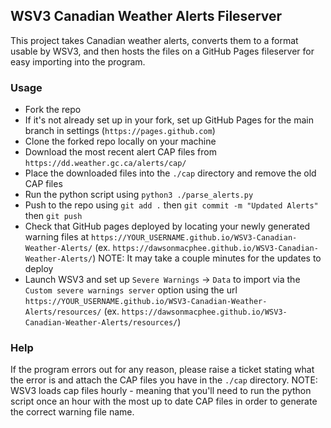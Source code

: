 ## WSV3 Canadian Weather Alerts Fileserver

This project takes Canadian weather alerts, converts them to a format usable by WSV3, and then hosts the files on a GitHub Pages fileserver for easy importing into the program.

### Usage

- Fork the repo
- If it's not already set up in your fork, set up GitHub Pages for the main branch in settings (`https://pages.github.com`)
- Clone the forked repo locally on your machine
- Download the most recent alert CAP files from `https://dd.weather.gc.ca/alerts/cap/`
- Place the downloaded files into the `./cap` directory and remove the old CAP files
- Run the python script using `python3 ./parse_alerts.py`
- Push to the repo using `git add .` then `git commit -m "Updated Alerts"` then `git push`
- Check that GitHub pages deployed by locating your newly generated warning files at `https://YOUR_USERNAME.github.io/WSV3-Canadian-Weather-Alerts/` (ex. `https://dawsonmacphee.github.io/WSV3-Canadian-Weather-Alerts/`) NOTE: It may take a couple minutes for the updates to deploy
- Launch WSV3 and set up `Severe Warnings` -> `Data` to import via the `Custom severe warnings server` option using the url `https://YOUR_USERNAME.github.io/WSV3-Canadian-Weather-Alerts/resources/` (ex. `https://dawsonmacphee.github.io/WSV3-Canadian-Weather-Alerts/resources/`)

### Help

If the program errors out for any reason, please raise a ticket stating what the error is and attach the CAP files you have in the `./cap` directory. NOTE: WSV3 loads cap files hourly - meaning that you'll need to run the python script once an hour with the most up to date CAP files in order to generate the correct warning file name.
